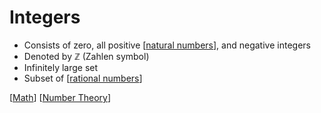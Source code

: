 # Integers

- Consists of zero, all positive [[natural numbers]], and negative integers
- Denoted by ℤ (Zahlen symbol)
- Infinitely large set
- Subset of [[rational numbers]]

[[Math]] [[Number Theory]]

[//begin]: # "Autogenerated link references for markdown compatibility"
[natural numbers]: natural-numbers "Natural Numbers"
[rational numbers]: rational-numbers "Rational Numbers"
[Math]: math "Math"
[Number Theory]: number-theory "Number Theory"
[//end]: # "Autogenerated link references"
